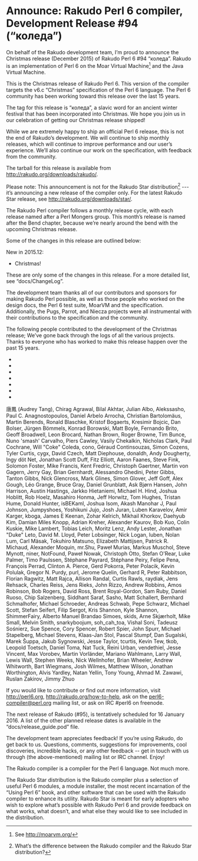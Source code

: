 # Announce: Rakudo Perl 6 compiler, Development Release #94 (“коледа”)

On behalf of the Rakudo development team, I’m proud to announce the
Christmas release (December 2015) of Rakudo Perl 6 #94 “коледа”. Rakudo
is an implementation of Perl 6 on the Moar Virtual Machine[^1] and the
Java Virtual Machine.

This is the Christmas release of Rakudo Perl 6. This version of the compiler
targets the v6.c “Christmas” specification of the Perl 6 language. The
Perl 6 community has been working toward this release over the last 15 years.

The tag for this release is “коледа”, a slavic word for an ancient winter
festival that has been incorporated into Christmas. We hope you join us
in our celebration of getting our Christmas release shipped!

While we are extremely happy to ship an official Perl 6 release, this is not
the end of Rakudo’s development. We will continue to ship monthly releases,
which will continue to improve performance and our user’s experience. We’ll
also continue our work on the specification, with feedback from the community.

The tarball for this release is available from <http://rakudo.org/downloads/rakudo/>.

Please note: This announcement is not for the Rakudo Star
distribution[^2] --- it’s announcing a new release of the compiler
only. For the latest Rakudo Star release, see
<http://rakudo.org/downloads/star/>.

The Rakudo Perl compiler follows a monthly release cycle, with each
release named after a Perl Mongers group. This month’s release is named after
the Bend chapter, because we’re nearly around the bend with the upcoming
Christmas release.

Some of the changes in this release are outlined below:

New in 2015.12:
   + Christmas!

These are only some of the changes in this release. For a more
detailed list, see “docs/ChangeLog”.

The development team thanks all of our contributors and sponsors for
making Rakudo Perl possible, as well as those people who worked on
the design docs, the Perl 6 test suite, MoarVM and the specification.
Additionally, the Pugs, Parrot, and Niecza projects were all instrumental
with their contributions to the specification and the community.

The following people contributed to the development of the Christmas
release; We’ve gone back through the logs of all the various projects.
Thanks to everyone who has worked to make this release happen over the
past 15 years.

* <RFCs>
* <rakudo>
* <roast>
* <MoarVM>
* <mu>
* <docs>
* <specs>

唐鳳 (Audrey Tang),
Chirag Agrawal,
Bilal Akhtar,
Julian Albo,
Alekssasho,
Paul C. Anagnostopoulos,
Daniel Arbelo Arrocha,
Christian Bartolomäus,
Martin Berends,
Ronald Blaschke,
Kristof Bogaerts,
Kresimir Bojcic,
Dan Bolser,
Jürgen Bömmels,
Konrad Borowski,
Matt Boyle,
Fernando Brito,
Geoff Broadwell,
Leon Brocard,
Nathan Brown,
Roger Browne,
Tim Bunce,
Nuno 'smash' Carvalho,
Piers Cawley,
Vasily Chekalkin,
Nicholas Clark,
Paul Cochrane,
Will "Coke" Coleda,
cono,
Géraud Continsouzas,
Simon Cozens,
Tyler Curtis,
cygx,
David Czech,
Matt Diephouse,
donaldh,
Andy Dougherty,
Ingy döt Net,
Jonathan Scott Duff,
Fitz Elliott,
Aaron Faanes,
Steve Fink,
Solomon Foster,
Mike Francis,
Kent Fredric,
Christoph Gaertner,
Martin von Gagern,
Jerry Gay,
Brian Gernhardt,
Alessandro Ghedini,
Peter Gibbs,
Tanton Gibbs,
Nick Glencross,
Mark Glines,
Simon Glover,
Jeff Goff,
Alex Gough,
Léo Grange,
Bruce Gray,
Daniel Grunblatt,
Ask Bjørn Hansen,
John Harrison,
Austin Hastings,
Jarkko Hietaniemi,
Michael H. Hind,
Joshua Hoblitt,
Rob Hoelz,
Masahiro Honma,
Jeff Horwitz,
Tom Hughes,
Tristan Hume,
Donald Hunter,
isBEKaml,
Joshua Isom,
Akash Manohar J,
Paul Johnson,
Jumpyshoes,
Yoshikuni Jujo,
Josh Juran,
Luben Karavelov,
Amir Karger,
kboga,
James E Keenan,
Zohar Kelrich,
Mikhail Khorkov,
Daehyub Kim,
Damian Miles Knopp,
Adrian Kreher,
Alexander Kaurov,
Bob Kuo,
Colin Kuskie,
Mike Lambert,
Tobias Leich,
Moritz Lenz,
Andy Lester,
Jonathan "Duke" Leto,
David M. Lloyd,
Peter Lobsinger,
Nick Logan,
luben,
Nolan Lum,
Carl Mäsak,
Tokuhiro Matsuno,
Elizabeth Mattijsen,
Patrick R. Michaud,
Alexander Moquin,
mr.Shu,
Paweł Murias,
Markus Muschol,
Steve Mynott,
niner,
NotFound,
Paweł Nowak,
Christoph Otto,
Stefan O'Rear,
Luke Palmer,
Timo Paulssen,
Stéphane Payrard,
Stéphane Peiry,
Felipe Pena,
François Perrad,
Clinton A. Pierce,
Gerd Pokorra,
Peter Polacik,
Kevin Polulak,
Gregor N. Purdy,
purl,
Jerome Quelin,
Gerhard R,
Peter Rabbitson,
Florian Ragwitz,
Matt Rajca,
Allison Randal,
Curtis Rawls,
raydiak,
Jens Rehsack,
Charles Reiss,
Jens Rieks,
John Rizzo,
Andrew Robbins,
Amos Robinson,
Bob Rogers,
David Ross,
Brent Royal-Gordon,
Sam Ruby,
Daniel Ruoso,
Chip Salzenberg,
Siddhant Saraf,
Sasho,
Matt Schallert,
Bernhard Schmalhofer,
Michael Schroeder,
Andreas Schwab,
Pepe Schwarz,
Michael Scott,
Stefan Seifert,
Filip Sergot,
Kris Shannon,
Kyle Shannon,
ShimmerFairy,
Alberto Manuel Brandao Simoes,
skids,
Arne Skjærholt,
Mike Small,
Melvin Smith,
snarkyboojum,
soh_cah_toa,
Vishal Soni,
Tadeusz Sośnierz,
Sue Spence,
Cory Spencer,
Robert Spier,
John Spurr,
Michael Stapelberg,
Michael Stevens,
Klaas-Jan Stol,
Pascal Stumpf,
Dan Sugalski,
Marek Šuppa,
Jakub Sygnowski,
Jesse Taylor,
tcurtis,
Kevin Tew,
tkob,
Leopold Toetsch,
Daniel Toma,
Nat Tuck,
Reini Urban,
vendethiel,
Jesse Vincent,
Max Vorobev,
Martin Vorländer,
Mariano Wahlmann,
Larry Wall,
Lewis Wall,
Stephen Weeks,
Nick Wellnhofer,
Brian Wheeler,
Andrew Whitworth,
Bart Wiegmans,
Josh Wilmes,
Matthew Wilson,
Jonathan Worthington,
Alvis Yardley,
Natan Yellin,
Tony Young,
Ahmad M. Zawawi,
Ruslan Zakirov,
Jimmy Zhuo

If you would like to contribute or find out more information, visit
<http://perl6.org>, <http://rakudo.org/how-to-help>, ask on the
<perl6-compiler@perl.org> mailing list, or ask on IRC #perl6 on freenode.

The next release of Rakudo (#95), is tentatively scheduled for 16 January
2016. A list of the other planned release dates is available in the
“docs/release_guide.pod” file.

The development team appreciates feedback! If you’re using Rakudo, do
get back to us. Questions, comments, suggestions for improvements, cool
discoveries, incredible hacks, or any other feedback -- get in touch with
us through (the above-mentioned) mailing list or IRC channel. Enjoy!

[^1]: See <http://moarvm.org/>

[^2]: What’s the difference between the Rakudo compiler and the Rakudo
Star distribution?

The Rakudo compiler is a compiler for the Perl 6 language.
Not much more.

The Rakudo Star distribution is the Rakudo compiler plus a selection
of useful Perl 6 modules, a module installer, the most recent
incarnation of the “Using Perl 6” book, and other software that can
be used with the Rakudo compiler to enhance its utility. Rakudo Star
is meant for early adopters who wish to explore what’s possible with
Rakudo Perl 6 and provide feedback on what works, what doesn’t, and
what else they would like to see included in the distribution.

